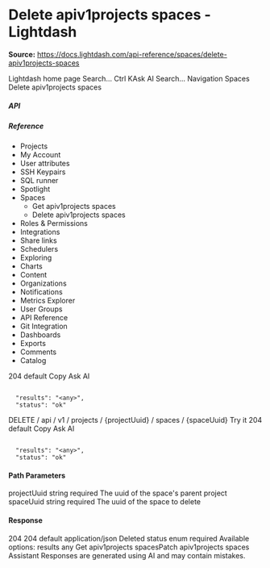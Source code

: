 # Delete apiv1projects spaces - Lightdash

**Source:** https://docs.lightdash.com/api-reference/spaces/delete-apiv1projects-spaces

Lightdash home page
Search...
Ctrl KAsk AI
Search...
Navigation
Spaces
Delete apiv1projects spaces
##### API


##### Reference
  * Projects
  * My Account
  * User attributes
  * SSH Keypairs
  * SQL runner
  * Spotlight
  * Spaces
    * Get apiv1projects spaces
    * Delete apiv1projects spaces
  * Roles & Permissions
  * Integrations
  * Share links
  * Schedulers
  * Exploring
  * Charts
  * Content
  * Organizations
  * Notifications
  * Metrics Explorer
  * User Groups
  * API Reference
  * Git Integration
  * Dashboards
  * Exports
  * Comments
  * Catalog


204
default
Copy
Ask AI
```

  "results": "<any>",
  "status": "ok"

```

DELETE
/
api
/
v1
/
projects
/
{projectUuid}
/
spaces
/
{spaceUuid}
Try it
204
default
Copy
Ask AI
```

  "results": "<any>",
  "status": "ok"

```

#### Path Parameters
projectUuid
string
required
The uuid of the space's parent project
spaceUuid
string
required
The uuid of the space to delete
#### Response
204
204 default
application/json
Deleted
status
enum<string>
required
Available options: 
results
any
Get apiv1projects spacesPatch apiv1projects spaces
Assistant
Responses are generated using AI and may contain mistakes.


